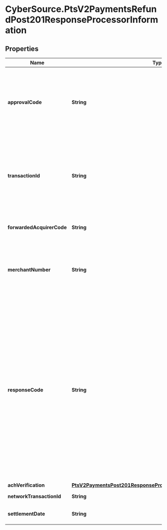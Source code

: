 # CyberSource.PtsV2PaymentsRefundPost201ResponseProcessorInformation

## Properties
Name | Type | Description | Notes
------------ | ------------- | ------------- | -------------
**approvalCode** | **String** | Authorization code. Returned only when the processor returns this value.  The length of this value depends on your processor.  Returned by authorization service.  #### PIN debit Authorization code that is returned by the processor.  Returned by PIN debit credit.  #### Elavon Encrypted Account Number Program The returned value is OFFLINE.  #### TSYS Acquiring Solutions The returned value for a successful zero amount authorization is 000000.  | [optional] 
**transactionId** | **String** | Processor transaction ID.  This value identifies the transaction on a host system. This value is supported only for Moneris. It contains this information:   - Terminal used to process the transaction  - Shift during which the transaction took place  - Batch number  - Transaction number within the batch  You must store this value. If you give the customer a receipt, display this value on the receipt.  Example For the value 66012345001069003:   - Terminal ID &#x3D; 66012345  - Shift number &#x3D; 001  - Batch number &#x3D; 069  - Transaction number &#x3D; 003  | [optional] 
**forwardedAcquirerCode** | **String** | Name of the Japanese acquirer that processed the transaction. Returned only for JCN Gateway. Please contact the CyberSource Japan Support Group for more information.  | [optional] 
**merchantNumber** | **String** | Identifier that was assigned to you by your acquirer. This value must be printed on the receipt.  #### Returned by Authorizations and Credits.  This reply field is only supported by merchants who have installed client software on their POS terminals and use these processors: - American Express Direct - Credit Mutuel-CIC - FDC Nashville Global - OmniPay Direct - SIX  | [optional] 
**responseCode** | **String** | For most processors, this is the error message sent directly from the bank. Returned only when the processor returns this value.  **Important** Do not use this field to evaluate the result of the authorization.  #### PIN debit Response value that is returned by the processor or bank. **Important** Do not use this field to evaluate the results of the transaction request.  Returned by PIN debit credit, PIN debit purchase, and PIN debit reversal.  #### AIBMS If this value is &#x60;08&#x60;, you can accept the transaction if the customer provides you with identification.  #### Atos This value is the response code sent from Atos and it might also include the response code from the bank. Format: &#x60;aa,bb&#x60; with the two values separated by a comma and where: - &#x60;aa&#x60; is the two-digit error message from Atos. - &#x60;bb&#x60; is the optional two-digit error message from the bank.  #### Comercio Latino This value is the status code and the error or response code received from the processor separated by a colon. Format: [status code]:E[error code] or [status code]:R[response code] Example &#x60;2:R06&#x60;  #### JCN Gateway Processor-defined detail error code. The associated response category code is in the &#x60;processorInformation.responseCategoryCode&#x60; field. String (3)  | [optional] 
**achVerification** | [**PtsV2PaymentsPost201ResponseProcessorInformationAchVerification**](PtsV2PaymentsPost201ResponseProcessorInformationAchVerification.md) |  | [optional] 
**networkTransactionId** | **String** | Same value as &#x60;processorInformation.transactionId&#x60; | [optional] 
**settlementDate** | **String** | Field contains a settlement date. The date is in mmdd format, where: mm &#x3D; month and dd &#x3D; day.  | [optional] 


